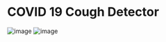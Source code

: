 # COVID 19 Cough Detector
![image](https://user-images.githubusercontent.com/100760303/210358521-54a8156f-4810-4d3d-a8ac-b86d1a67024e.png)
![image](https://user-images.githubusercontent.com/100760303/210358600-0691a7ba-14b1-476d-8a09-ddbe7359dd18.png)
